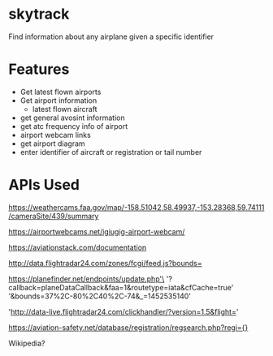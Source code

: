 # skytrack
Find information about any airplane given a specific identifier


# Features
- Get latest flown airports
- Get airport information
    - latest flown aircraft
- get general avosint information
- get atc frequency info of airport
- airport webcam links
- get airport diagram
- enter identifier of aircraft or registration or tail number




# APIs Used
https://weathercams.faa.gov/map/-158.51042,58.49937,-153.28368,59.74111/cameraSite/439/summary

https://airportwebcams.net/igiugig-airport-webcam/

https://aviationstack.com/documentation

http://data.flightradar24.com/zones/fcgi/feed.js?bounds=

https://planefinder.net/endpoints/update.php'\
                    '?callback=planeDataCallback&faa=1&routetype=iata&cfCache=true'\
                    '&bounds=37%2C-80%2C40%2C-74&_=1452535140'


'http://data-live.flightradar24.com/clickhandler/?version=1.5&flight='

https://aviation-safety.net/database/registration/regsearch.php?regi={}


Wikipedia?
